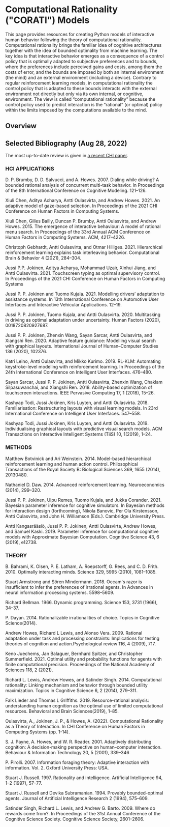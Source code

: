 # Computational Rationality ("CORATI") Models

This page provides resources for creating Python models of interactive human behavior following the theory of computational rationality. Computational rationality brings the familiar idea of cognitive architectures together with the idea of bounded optimality from machine learning. The key idea is that interactive behavior emerges as a consequence of a control policy that is optimally adapted to subjective preferences and to bounds, where the preferences include perceived gains and costs, among them the costs of error, and the bounds are imposed by both an internal environment (the mind) and an external environment (including a device). Contrary to regular reinforcement learning models, in computational rationality the control policy that is adapted to these bounds interacts with the external environment not directly but only via its own internal, or cognitive, environment. The view is called “computational rationality” because the control policy used to predict interaction is the “rational” (or optimal) policy within the limits imposed by the computations available to the mind.

## Overview




## Selected Bibliography (Aug 28, 2022)

The most up-to-date review is given in [a recent CHI paper](https://dl.acm.org/doi/abs/10.1145/3491102.3517739). 

### HCI APPLICATIONS

D. P. Brumby, D. D. Salvucci, and A. Howes. 2007. Dialing while driving? A bounded rational analysis of concurrent multi-task behavior. In Proceedings of the 8th International Conference on Cognitive Modeling. 121–126.

Xiuli Chen, Aditya Acharya, Antti Oulasvirta, and Andrew Howes. 2021. An adaptive model of gaze-based selection. In Proceedings of the 2021 CHI Conference on Human Factors in Computing Systems. 

Xiuli Chen, Gilles Bailly, Duncan P. Brumby, Antti Oulasvirta, and Andrew Howes. 2015. The emergence of interactive behaviour: A model of rational menu search. In Proceedings of the 33rd Annual ACM Conference on Human Factors in Computing Systems. ACM, 4217–4226.

Christoph Gebhardt, Antti Oulasvirta, and Otmar Hilliges. 2021. Hierarchical reinforcement learning explains task interleaving behavior. Computational Brain & Behavior 4 (2021), 284–304. 

Jussi P.P. Jokinen, Aditya Acharya, Mohammad Uzair, Xinhui Jiang, and Antti Oulasvirta. 2021. Touchscreen typing as optimal supervisory control. In Proceedings of the 2021 CHI Conference on Human Factors in Computing Systems

Jussi P. P. Jokinen and Tuomo Kujala. 2021. Modelling drivers’ adaptation to assistance systems. In 13th International Conference on Automotive User Interfaces and Interactive Vehicular Applications. 12–19.

Jussi P. P. Jokinen, Tuomo Kujala, and Antti Oulasvirta. 2020. Multitasking in driving as optimal adaptation under uncertainty. Human Factors (2020), 0018720820927687. 

Jussi P. P. Jokinen, Zhenxin Wang, Sayan Sarcar, Antti Oulasvirta, and Xiangshi Ren. 2020. Adaptive feature guidance: Modelling visual search with graphical layouts. International Journal of Human–Computer Studies 136 (2020), 102376. 

Katri Leino, Antti Oulasvirta, and Mikko Kurimo. 2019. RL-KLM: Automating keystroke-level modeling with reinforcement learning. In Proceedings of the 24th International Conference on Intelligent User Interfaces. 476–480. 

Sayan Sarcar, Jussi P. P. Jokinen, Antti Oulasvirta, Zhenxin Wang, Chaklam Silpasuwanchai, and Xiangshi Ren. 2018. Ability-based optimization of touchscreen interactions. IEEE Pervasive Computing 17, 1 (2018), 15–26. 

Kashyap Todi, Jussi Jokinen, Kris Luyten, and Antti Oulasvirta. 2018. Familiarisation: Restructuring layouts with visual learning models. In 23rd International Conference on Intelligent User Interfaces. 547–558.

Kashyap Todi, Jussi Jokinen, Kris Luyten, and Antti Oulasvirta. 2019. Individualising graphical layouts with predictive visual search models. ACM Transactions on Interactive Intelligent Systems (TiiS) 10, 1(2019), 1–24. 

### METHODS

Matthew Botvinick and Ari Weinstein. 2014. Model-based hierarchical reinforcement learning and human action control. Philosophical Transactions of the Royal Society B: Biological Sciences 369, 1655 (2014), 20130480.

Nathaniel D. Daw. 2014. Advanced reinforcement learning. Neuroeconomics (2014), 299–320. 

Jussi P. P. Jokinen, Ulpu Remes, Tuomo Kujala, and Jukka Corander. 2021. Bayesian parameter inference for cognitive simulators. In Bayesian methods for interaction design (forthcoming), Nikola Banovic, Per Ola Kirstensson, Antti Oulasvirta, and John H. Williamson (Eds.). Cambridge University Press. 

Antti Kangasrääsiö, Jussi P. P. Jokinen, Antti Oulasvirta, Andrew Howes, and Samuel Kaski. 2019. Parameter inference for computational cognitive models with Approximate Bayesian Computation. Cognitive Science 43, 6 (2019), e12738.

### THEORY

B. Bahrami, K. Olsen, P. E. Latham, A. Roepstorff, G. Rees, and C. D. Frith. 2010. Optimally interacting minds. Science 329, 5995 (2010), 1081–1085. 

Stuart Armstrong and Sören Mindermann. 2018. Occam's razor is insufficient to infer the preferences of irrational agents. In Advances in neural information processing systems. 5598–5609.

Richard Bellman. 1966. Dynamic programming. Science 153, 3731 (1966), 34–37. 

P. Dayan. 2014. Rationalizable irrationalities of choice. Topics in Cognitive Science(2014). 

Andrew Howes, Richard L Lewis, and Alonso Vera. 2009. Rational adaptation under task and processing constraints: Implications for testing theories of cognition and action.Psychological review 116, 4 (2009), 717. 

Keno Juechems, Jan Balaguer, Bernhard Spitzer, and Christopher Summerfield. 2021. Optimal utility and probability functions for agents with finite computational precision. Proceedings of the National Academy of Sciences 118, 2 (2021).

Richard L. Lewis, Andrew Howes, and Satinder Singh. 2014. Computational rationality: Linking mechanism and behavior through bounded utility maximization. Topics in Cognitive Science 6, 2 (2014), 279–311. 

Falk Lieder and Thomas L Griffiths. 2019. Resource-rational analysis: understanding human cognition as the optimal use of limited computational resources. Behavioral and Brain Sciences(2019), 1–85.

Oulasvirta, A., Jokinen, J. P., & Howes, A. (2022). Computational Rationality as a Theory of Interaction. In CHI Conference on Human Factors in Computing Systems (pp. 1-14).

S. J. Payne, A. Howes, and W. R. Reader. 2001. Adaptively distributing cognition: A decision-making perspective on human–computer interaction. Behaviour & Information Technology 20, 5 (2001), 339–346

P. Pirolli. 2007. Information foraging theory: Adaptive interaction with information. Vol. 2. Oxford University Press: USA.

Stuart J. Russell. 1997. Rationality and intelligence. Artificial Intelligence 94, 1–2 (1997), 57–77. 

Stuart J. Russell and Devika Subramanian. 1994. Provably bounded-optimal agents. Journal of Artificial Intelligence Research 2 (1994), 575–609. 

Satinder Singh, Richard L. Lewis, and Andrew G. Barto. 2009. Where do rewards come from?. In Proceedings of the 31st Annual Conference of the Cognitive Science Society. Cognitive Science Society, 2601–2606. 
